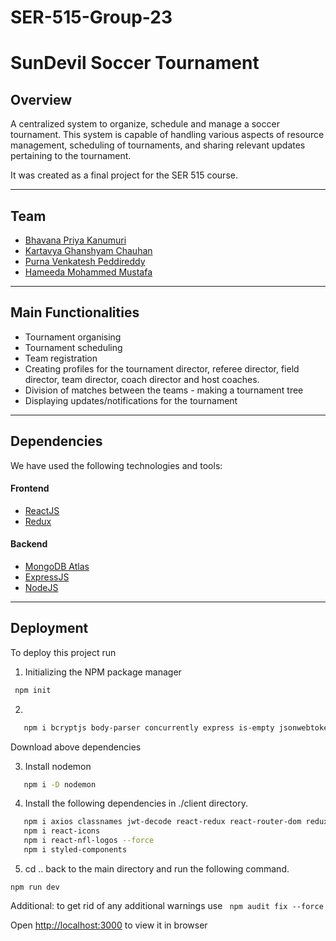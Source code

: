 # SER-515-Group-23

# SunDevil Soccer Tournament
 
## Overview
A centralized system to organize, schedule and manage a soccer tournament. This system is capable of handling various aspects of resource management, scheduling of tournaments, and sharing relevant updates pertaining to the tournament.
 
It was created as a final project for the SER 515 course.
 
 
---
 
## Team
 
- [Bhavana Priya Kanumuri](https://www.github.com/bkanumuri1)
- [Kartavya Ghanshyam Chauhan](https://www.github.com/kartavya-asu)
- [Purna Venkatesh Peddireddy](https://www.github.com/Purna-ASU)
- [Hameeda Mohammed Mustafa](https://www.github.com/Hameeda6)
 

---
 
## Main Functionalities
 
- Tournament organising
- Tournament scheduling
- Team registration
- Creating profiles for the tournament director, referee director, field director, team director, coach director and host coaches.
- Division of matches between the teams - making a tournament tree
- Displaying updates/notifications for the tournament
 
---
 
## Dependencies
 
We have used the following technologies and tools:
#### Frontend
- [ReactJS](https://reactjs.org/)
- [Redux](https://redux.js.org/)
 
 
#### Backend
 
- [MongoDB Atlas](https://www.mongodb.com/atlas)
- [ExpressJS](https://expressjs.com/)
- [NodeJS](https://nodejs.org/en/)
 
---
 
## Deployment
 
To deploy this project run
 
1. Initializing the NPM package manager
```bash
 npm init
```
 
2.
```bash
   npm i bcryptjs body-parser concurrently express is-empty jsonwebtoken mongoose passport passport-jwt validator
```
Download above dependencies 
 
3. Install nodemon
```bash
   npm i -D nodemon
```
 
4. Install the following dependencies in ./client directory.
```bash
   npm i axios classnames jwt-decode react-redux react-router-dom redux redux-thunk
   npm i react-icons
   npm i react-nfl-logos --force 
   npm i styled-components
```
 
5. cd .. back to the main directory and run the following command.

 ```
 npm run dev
 ```
 Additional: to get rid of any additional warnings use ``` npm audit fix --force```

Open [http://localhost:3000](http://localhost.000) to view it in browser

